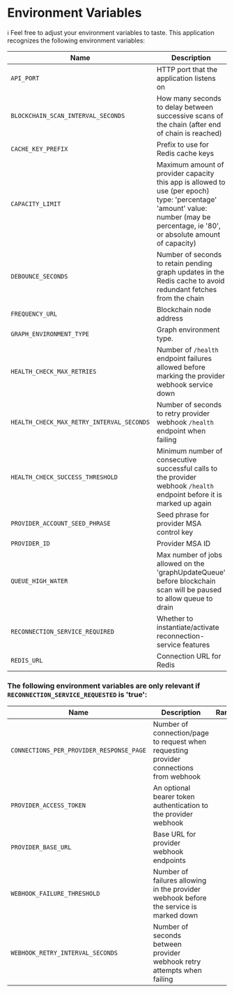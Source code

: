 # Environment Variables

ℹ️ Feel free to adjust your environment variables to taste.
This application recognizes the following environment variables:

| Name                                      | Description                                                                                                                                                                       |            Range/Type            | Required? |     Default      |
| ----------------------------------------- | --------------------------------------------------------------------------------------------------------------------------------------------------------------------------------- | :------------------------------: | :-------: | :--------------: |
| `API_PORT`                                | HTTP port that the application listens on                                                                                                                                         |           1025 - 65535           |           |       3000       |
| `BLOCKCHAIN_SCAN_INTERVAL_SECONDS`        | How many seconds to delay between successive scans of the chain (after end of chain is reached)                                                                                   |               > 0                |           |       180        |
| `CACHE_KEY_PREFIX`                        | Prefix to use for Redis cache keys                                                                                                                                                |              string              |           | content-watcher: |
| `CAPACITY_LIMIT`                          | Maximum amount of provider capacity this app is allowed to use (per epoch) type: 'percentage' 'amount' value: number (may be percentage, ie '80', or absolute amount of capacity) | JSON [(example)](./env.template) |     Y     |                  |
| `DEBOUNCE_SECONDS`                        | Number of seconds to retain pending graph updates in the Redis cache to avoid redundant fetches from the chain                                                                    |               >= 0               |           |                  |
| `FREQUENCY_URL`                           | Blockchain node address                                                                                                                                                           |      http(s): or ws(s): URL      |     Y     |                  |
| `GRAPH_ENVIRONMENT_TYPE`                  | Graph environment type.                                                                                                                                                           |      Mainnet\|TestnetPaseo       |     Y     |                  |
| `HEALTH_CHECK_MAX_RETRIES`                | Number of `/health` endpoint failures allowed before marking the provider webhook service down                                                                                    |               >= 0               |           |        20        |
| `HEALTH_CHECK_MAX_RETRY_INTERVAL_SECONDS` | Number of seconds to retry provider webhook `/health` endpoint when failing                                                                                                       |               > 0                |           |        64        |
| `HEALTH_CHECK_SUCCESS_THRESHOLD`          | Minimum number of consecutive successful calls to the provider webhook `/health` endpoint before it is marked up again                                                            |               > 0                |           |        10        |
| `PROVIDER_ACCOUNT_SEED_PHRASE`            | Seed phrase for provider MSA control key                                                                                                                                          |              string              |     Y     |                  |
| `PROVIDER_ID`                             | Provider MSA ID                                                                                                                                                                   |             integer              |     Y     |                  |
| `QUEUE_HIGH_WATER`                        | Max number of jobs allowed on the 'graphUpdateQueue' before blockchain scan will be paused to allow queue to drain                                                                |              >= 100              |           |       1000       |
| `RECONNECTION_SERVICE_REQUIRED`           | Whether to instantiate/activate reconnection-service features                                                                                                                     |            true/false            |           |                  |
| `REDIS_URL`                               | Connection URL for Redis                                                                                                                                                          |               URL                |     Y     |                  |

### The following environment variables are only relevant if `RECONNECTION_SERVICE_REQUESTED` is 'true':

| Name                                     | Description                                                                            | Range/Type | Required? | Default |
| ---------------------------------------- | -------------------------------------------------------------------------------------- | :--------: | :-------: | :-----: |
| `CONNECTIONS_PER_PROVIDER_RESPONSE_PAGE` | Number of connection/page to request when requesting provider connections from webhook |    > 0     |           |   100   |
| `PROVIDER_ACCESS_TOKEN`                  | An optional bearer token authentication to the provider webhook                        |   string   |           |         |
| `PROVIDER_BASE_URL`                      | Base URL for provider webhook endpoints                                                |    URL     |     Y     |         |
| `WEBHOOK_FAILURE_THRESHOLD`              | Number of failures allowing in the provider webhook before the service is marked down  |    > 0     |           |    3    |
| `WEBHOOK_RETRY_INTERVAL_SECONDS`         | Number of seconds between provider webhook retry attempts when failing                 |    > 0     |           |   10    |
